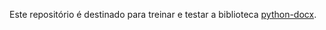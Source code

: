 Este repositório é destinado para treinar e testar a biblioteca [python-docx](https://python-docx.readthedocs.io/en/latest/).

